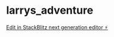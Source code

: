 # larrys_adventure

[Edit in StackBlitz next generation editor ⚡️](https://stackblitz.com/~/github.com/zetanton/larrys_adventure)